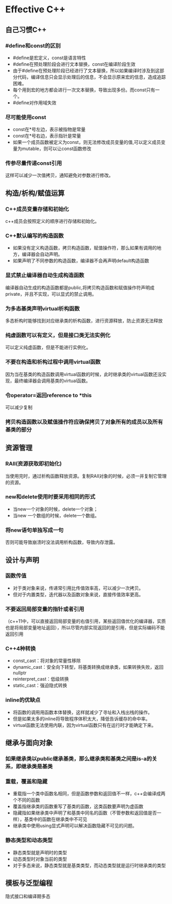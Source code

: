 # Effective C++

## 自己习惯C++

### \#define和const的区别

- #define是宏定义，const是语言特性
- \#define在预处理阶段会进行文本替换，const在编译阶段生效
- 由于#define在预处理阶段已经进行了文本替换，所以如果编译时涉及到这部分代码，编译信息只会显示处理后的信息，不会显示原来宏的信息，造成追踪困难。
- 每个用到宏的地方都会进行一次文本替换，导致出现多份。而const只有一个。
- \#define对作用域失效

### 尽可能使用const

- const在*号左边，表示被指物是常量
- const在*号右边，表示指针是常量
- 如果一个成员函数被定义为const，则无法修改成员变量的值,可以定义成员变量为mutable，则可以让const函数修改

### 传参尽量传递const引用

这样可以减少一次值拷贝，通知避免对参数进行修改。

## 构造/析构/赋值运算

### C++成员变量存储和初始化

c++成员会按照定义的顺序进行存储和初始化。

### C++默认编写的构造函数

- 如果没有定义构造函数，拷贝构造函数，赋值操作符，那么如果有调用的地方，编译器会自动声明。
- 如果声明了不同参数的构造函数，编译器不会再声明default构造函数

### 显式禁止编译器自动生成构造函数

编译器自动生成的构造函数都是public,将拷贝构造函数和赋值操作符声明成private，并且不实现，可以显式的禁止调用。

### 为多态基类声明virtual析构函数

多态析构时能够找到对应继承类的析构函数，进行资源释放，防止资源无法释放

### 纯虚函数可以有定义，但是接口类无法实例化

可以定义纯虚函数，但是不能进行实例化。

### 不要在构造和析构过程中调用virtual函数

因为当在基类的构造函数调用virtual函数的时候，此时继承类的virtual函数还没实现，最终编译器会调用基类的virtual函数。

### 令operator=返回reference to *this

可以减少复制

### 拷贝构造函数以及赋值操作符应确保拷贝了对象所有的成员以及所有基类的部分

## 资源管理

### RAII(资源获取即初始化)

当使用完时，通过析构函数释放资源。复制RAII对象的时候，必须一并复制它管理的资源。

### new和delete使用时要采用相同的形式

- 当new一个对象的时候，delete一个对象；
- 当new 一个数组的时候，delete一个数组。

### 将new语句单独写成一句

否则可能导致崩溃时没法调用析构函数，导致内存泄露。

## 设计与声明

### 函数传值

- 对于类对象来说，传递常引用比传值效率高，可以减少一次拷贝。
- 但对于内置类型，迭代器以及函数对象来说，直接传值效率更高。

### 不要返回局部变量的指针或者引用

（c++11中，可以直接返回局部变量的右值引用，某些返回值优化的编译器，实质也是将局部变量地址返回），所以尽管内部实现返回的是引用，但是实际编码不能返回引用

### C++4种转换

- const_cast：将对象的常量性移除
- dynamic_cast：安全向下转型，将基类转换成继承类，如果转换失败，返回nullptr
- reinterpret_cast：低级转换
- static_cast：强迫隐式转换

### inline的优缺点

- 将函数的调用用函数本体替换，这样就减少了寻址和入栈出栈的操作。
- 但是如果太多的inline将导致程序体积太大，降低告诉缓存的命中率。
- virtual函数无法使用内联，因为virtual函数只有在运行时才能确定下来。

## 继承与面向对象

### 如果继承类以public继承基类，那么继承类和基类之间是is-a的关系，即继承类是基类

### 重载，覆盖和隐藏

- 重载指一个类中函数名相同，但是函数参数和返回值不一样，c++会编译成两个不同的函数
- 覆盖指继承类的函数重写了基类的函数，这类函数要声明为虚函数
- 隐藏指如果继承类中声明了和基类中同名的函数（不管参数和返回值是否一样），基类中的函数在继承类中不可见
- 继承类中使用using显式声明可以解决函数隐藏不可见的问题。

### 静态类型和动态类型

- 静态类型就是声明时的类型
- 动态类型时对象当前的类型
- 对于多态来说，静态类型就是基类类型，而动态类型就是运行时继承类的类型

## 模板与泛型编程

隐式接口和编译期多态
